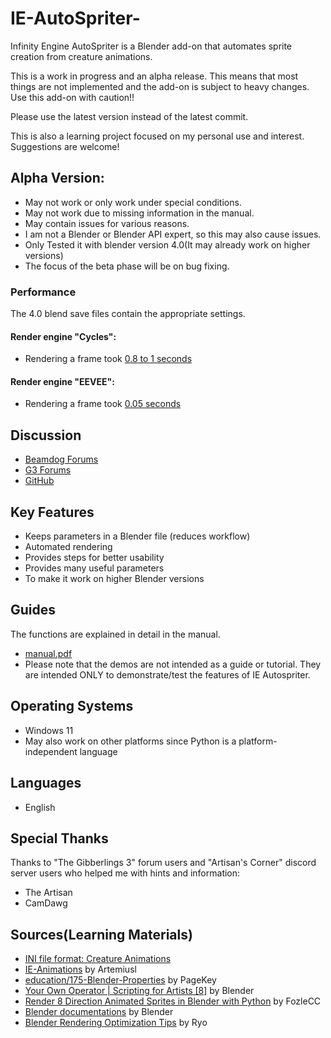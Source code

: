 # IE-AutoSpriter-
Infinity Engine AutoSpriter is a Blender add-on that automates sprite creation from creature animations.

This is a work in progress and an alpha release. This means that most things are not implemented and the add-on is subject to heavy changes. Use this add-on with caution!!

Please use the latest version instead of the latest commit.

This is also a learning project focused on my personal use and interest. Suggestions are welcome!

## Alpha Version:
* May not work or only work under special conditions.
* May not work due to missing information in the manual.
* May contain issues for various reasons.
* I am not a Blender or Blender API expert, so this may also cause issues.
* Only Tested it with blender version 4.0(It may already work on higher versions)
* The focus of the beta phase will be on bug fixing.
### Performance
The 4.0 blend save files contain the appropriate settings.
#### Render engine "Cycles": 
* Rendering a frame took [0.8 to 1 seconds](https://github.com/Incrementis/IE-AutoSpriter-/issues/18#issuecomment-3079607164)
#### Render engine "EEVEE": 
* Rendering a frame took [0.05 seconds](https://github.com/Incrementis/IE-AutoSpriter-/issues/18#issuecomment-3079719096)

## Discussion
* [Beamdog Forums](https://forums.beamdog.com/discussion/89525/blender-add-on-ie-autospriter)
* [G3 Forums](https://www.gibberlings3.net/forums/topic/39792-blender-add-on-ie-autospriter)
* [GitHub](https://github.com/Incrementis/IE-AutoSpriter-/discussions)

## Key Features
* Keeps parameters in a Blender file (reduces workflow)
* Automated rendering
* Provides steps for better usability
* Provides many useful parameters
* To make it work on higher Blender versions

## Guides
The functions are explained in detail in the manual.
* [manual.pdf](https://github.com/Incrementis/IE-AutoSpriter-/blob/main/manual.pdf)
* Please note that the demos are not intended as a guide or tutorial. They are intended ONLY to demonstrate/test the features of IE Autospriter.

## Operating Systems
* Windows 11
* May also work on other platforms since Python is a platform-independent language

## Languages
* English

## Special Thanks
Thanks to "The Gibberlings 3" forum users and "Artisan's Corner" discord server users who helped me with hints and information:
* The Artisan
* CamDawg

## Sources(Learning Materials)
* [INI file format: Creature Animations](https://gibberlings3.github.io/iesdp/file_formats/ie_formats/ini_anim.htm)
* [IE-Animations](https://github.com/ArtemiusI/IE-Animations) by Artemiusl
* [education/175-Blender-Properties](https://github.com/pagekey/education/tree/main/175-Blender-Properties) by PageKey
* [Your Own Operator | Scripting for Artists [8]](https://www.youtube.com/watch?v=xscQ9tcN4GI&list=LL) by Blender
* [Render 8 Direction Animated Sprites in Blender with Python](https://www.youtube.com/watch?v=l1Io7fLYV4o) by FozleCC
* [Blender documentations](https://docs.blender.org) by Blender
* [Blender Rendering Optimization Tips](https://whoisryosuke.com/blog/2024/blender-rendering-optimization-tips) by Ryo